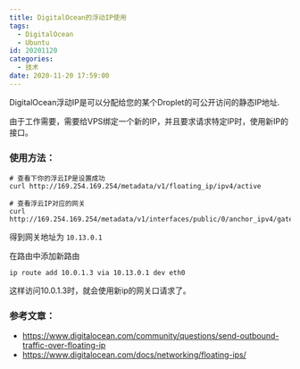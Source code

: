 ```yaml
---
title: DigitalOcean的浮动IP使用
tags:
  - DigitalOcean
  - Ubuntu
id: 20201120
categories:
  - 技术
date: 2020-11-20 17:59:00
---
```



DigitalOcean浮动IP是可以分配给您的某个Droplet的可公开访问的静态IP地址.

由于工作需要，需要给VPS绑定一个新的IP，并且要求请求特定IP时，使用新IP的接口。

### 使用方法：

```
# 查看下你的浮云IP是设置成功
curl http://169.254.169.254/metadata/v1/floating_ip/ipv4/active

# 查看浮云IP对应的网关
curl http://169.254.169.254/metadata/v1/interfaces/public/0/anchor_ipv4/gateway
```

得到网关地址为 `10.13.0.1`

在路由中添加新路由

```
ip route add 10.0.1.3 via 10.13.0.1 dev eth0
```

这样访问10.0.1.3时，就会使用新ip的网关口请求了。


### 参考文章：

- https://www.digitalocean.com/community/questions/send-outbound-traffic-over-floating-ip
- https://www.digitalocean.com/docs/networking/floating-ips/
